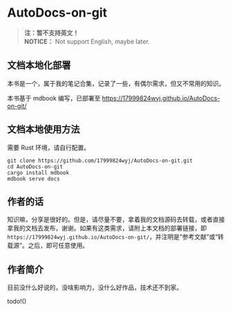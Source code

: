 # AutoDocs-on-git

> **注：暂不支持英文！**  
> **NOTICE：** Not support English, maybe later.

## 文档本地化部署

本书是一个，属于我的笔记合集，记录了一些，有偶尔需求，但又不常用的知识。

本书基于 mdbook 编写，已部署至 https://17999824wyj.github.io/AutoDocs-on-git/

## 文档本地使用方法

需要 Rust 环境，请自行配置。

```shell
git clone https://github.com/17999824wyj/AutoDocs-on-git.git
cd AutoDocs-on-git
cargo install mdbook
mdbook serve docs
```

## 作者的话

知识嘛，分享是很好的。但是，请尽量不要，拿着我的文档源码去转载，或者直接拿我的文档去发布，谢谢。如果有这类需求，请附上本文档的部署链接，即 `https://17999824wyj.github.io/AutoDocs-on-git/`，并注明是“参考文献”或“转载源”。之后，即可任意使用。

## 作者简介

目前没什么好说的，没啥影响力，没什么好作品，技术还不到家。

todo!()
